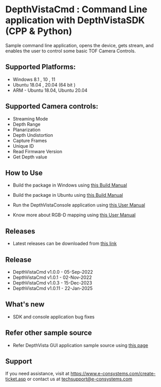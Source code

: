 

# DepthVistaCmd : Command Line application with DepthVistaSDK (CPP & Python)

Sample command line application, opens the device, gets stream, and enables the user to control some basic TOF Camera Controls. 

## Supported Platforms:

* Windows 8.1 , 10 , 11
* Ubuntu 18.04 , 20.04 (64 bit )
* ARM - Ubuntu 18.04, Ubuntu 20.04

## Supported Camera controls:

* Streaming Mode
* Depth Range
* Planarization
* Depth Undistortion
* Capture Frames
* Unique ID
* Read Firmware Version
* Get Depth value


## How to Use

- Build the package in Windows using [this Build Manual](https://github.com/econsystems/depthVistaCmd/tree/master/windows/Documents)

- Build the package in Ubuntu using [this Build Manual](https://github.com/econsystems/depthVistaCmd/tree/master/linux/Documents)

- Run the DepthVistaConsole application using [this User Manual](https://github.com/econsystems/depthVistaCmd/tree/master/windows/Documents)

- Know more about RGB-D mapping using [this User Manual](https://github.com/econsystems/depthVistaCmd/tree/master/windows/Documents)

## Releases

* Latest releases can be downloaded from [this link](https://github.com/econsystems/depthVistaCmd/releases)

## Release

* DepthVistaCmd v1.0.0		-	05-Sep-2022
* DepthVistaCmd v1.0.1		-	02-Nov-2022
* DepthVistaCmd v1.0.3		-	15-Dec-2023
* DepthVistaCmd v1.0.11		-	22-Jan-2025

## What's new

* SDK and console application bug fixes

## Refer other sample source

- Refer DepthVista GUI application sample source using [this page](https://github.com/econsystems/DepthVista)

## Support

If you need assistance, visit at https://www.e-consystems.com/create-ticket.asp or contact us at techsupport@e-consystems.com

